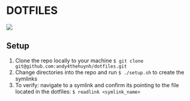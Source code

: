 # DOTFILES
![](https://i.imgur.com/kRXMMrX.png)

## Setup
1. Clone the repo locally to your machine `$ git clone git@github.com:andy4thehuynh/dotfiles.git`
2. Change directories into the repo and run `$ ./setup.sh` to create the symlinks 
3. To verify: navigate to a symlink and confirm its pointing to the file located in the dotfiles: `$ readlink <symlink_name>`
